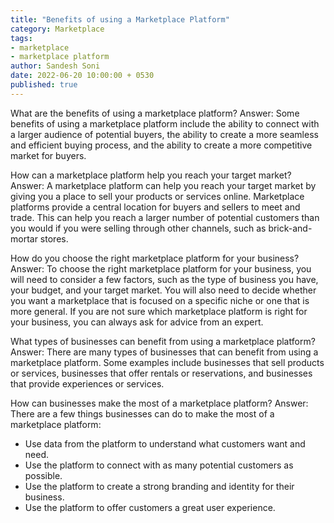 ```yaml
---
title: "Benefits of using a Marketplace Platform"
category: Marketplace
tags:
- marketplace
- marketplace platform
author: Sandesh Soni
date: 2022-06-20 10:00:00 + 0530
published: true
---
```


What are the benefits of using a marketplace platform?
Answer: Some benefits of using a marketplace platform include the ability to connect with a larger audience of potential buyers, the ability to create a more seamless and efficient buying process, and the ability to create a more competitive market for buyers.

 How can a marketplace platform help you reach your target market?
Answer: A marketplace platform can help you reach your target market by giving you a place to sell your products or services online. 
Marketplace platforms provide a central location for buyers and sellers to meet and trade. 
This can help you reach a larger number of potential customers than you would if you were selling through other channels, such as brick-and-mortar stores.

 
 How do you choose the right marketplace platform for your business?
Answer: To choose the right marketplace platform for your business, you will need to consider a few factors, such as the type of business you have, your budget, and your target market. 
You will also need to decide whether you want a marketplace that is focused on a specific niche or one that is more general.
If you are not sure which marketplace platform is right for your business, you can always ask for advice from an expert.

 What types of businesses can benefit from using a marketplace platform?
Answer: There are many types of businesses that can benefit from using a marketplace platform.
Some examples include businesses that sell products or services, businesses that offer rentals or reservations, and businesses that provide experiences or services.

 How can businesses make the most of a marketplace platform?
Answer: There are a few things businesses can do to make the most of a marketplace platform: 
- Use data from the platform to understand what customers want and need.
- Use the platform to connect with as many potential customers as possible.
- Use the platform to create a strong branding and identity for their business.
- Use the platform to offer customers a great user experience.

